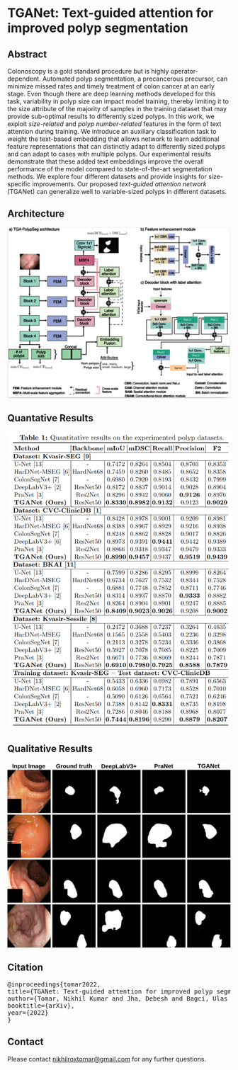 # TGANet: Text-guided attention for improved polyp segmentation

## Abstract
Colonoscopy is a gold standard procedure but is highly operator-dependent. Automated polyp segmentation, a precancerous precursor, can minimize missed rates and timely treatment of colon cancer at an early stage. Even though there are deep learning methods developed for this task, variability in polyp size can impact model training, thereby limiting it to the size attribute of the majority of samples in the training dataset that may provide sub-optimal results to differently sized polyps. In this work, we exploit *size-related* and *polyp number-related* features in the form of text attention during training. We introduce an auxiliary classification task to weight the text-based embedding that allows network to learn additional feature representations that can distinctly adapt to differently sized polyps and can adapt to cases with multiple polyps. Our experimental results demonstrate that these added text embeddings improve the overall performance of the model compared to state-of-the-art segmentation methods. We explore four different datasets and provide insights for size-specific improvements. Our proposed *text-guided attention network* (TGANet) can generalize well to variable-sized polyps in different datasets.

## Architecture
<img src="images/TGANet-architecture.png">

## Quantative Results
<img src="images/Quantative.png">

## Qualitative Results
<img src="images/TGA-PolySeg-Qualitative.jpg">

## Citation
<pre>
@inproceedings{tomar2022,
title={TGANet: Text-guided attention for improved polyp segmentation},
author={Tomar, Nikhil Kumar and Jha, Debesh and Bagci, Ulas and Ali, Sharib},
booktitle={arXiv},
year={2022}
} 
</pre>

## Contact
Please contact nikhilroxtomar@gmail.com for any further questions. 
